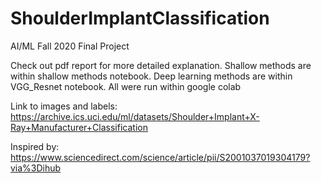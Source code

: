 # ShoulderImplantClassification
AI/ML Fall 2020 Final Project


Check out pdf report for more detailed explanation. Shallow methods are within shallow methods notebook. Deep learning methods are within VGG_Resnet notebook. All were run within google colab 

Link to images and labels: https://archive.ics.uci.edu/ml/datasets/Shoulder+Implant+X-Ray+Manufacturer+Classification


Inspired by: https://www.sciencedirect.com/science/article/pii/S2001037019304179?via%3Dihub
